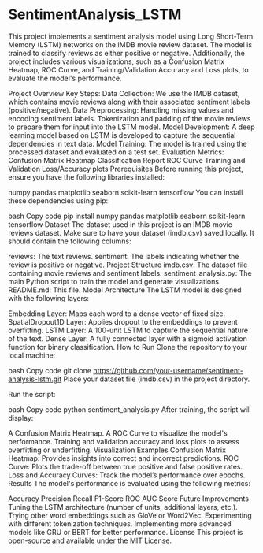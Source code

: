# SentimentAnalysis_LSTM

This project implements a sentiment analysis model using Long Short-Term Memory (LSTM) networks on the IMDB movie review dataset. The model is trained to classify reviews as either positive or negative. Additionally, the project includes various visualizations, such as a Confusion Matrix Heatmap, ROC Curve, and Training/Validation Accuracy and Loss plots, to evaluate the model's performance.

Project Overview
Key Steps:
Data Collection: We use the IMDB dataset, which contains movie reviews along with their associated sentiment labels (positive/negative).
Data Preprocessing:
Handling missing values and encoding sentiment labels.
Tokenization and padding of the movie reviews to prepare them for input into the LSTM model.
Model Development: A deep learning model based on LSTM is developed to capture the sequential dependencies in text data.
Model Training: The model is trained using the processed dataset and evaluated on a test set.
Evaluation Metrics:
Confusion Matrix Heatmap
Classification Report
ROC Curve
Training and Validation Loss/Accuracy plots
Prerequisites
Before running this project, ensure you have the following libraries installed:

numpy
pandas
matplotlib
seaborn
scikit-learn
tensorflow
You can install these dependencies using pip:

bash
Copy code
pip install numpy pandas matplotlib seaborn scikit-learn tensorflow
Dataset
The dataset used in this project is an IMDB movie reviews dataset. Make sure to have your dataset (imdb.csv) saved locally. It should contain the following columns:

reviews: The text reviews.
sentiment: The labels indicating whether the review is positive or negative.
Project Structure
imdb.csv: The dataset file containing movie reviews and sentiment labels.
sentiment_analysis.py: The main Python script to train the model and generate visualizations.
README.md: This file.
Model Architecture
The LSTM model is designed with the following layers:

Embedding Layer: Maps each word to a dense vector of fixed size.
SpatialDropout1D Layer: Applies dropout to the embeddings to prevent overfitting.
LSTM Layer: A 100-unit LSTM to capture the sequential nature of the text.
Dense Layer: A fully connected layer with a sigmoid activation function for binary classification.
How to Run
Clone the repository to your local machine:

bash
Copy code
git clone https://github.com/your-username/sentiment-analysis-lstm.git
Place your dataset file (imdb.csv) in the project directory.

Run the script:

bash
Copy code
python sentiment_analysis.py
After training, the script will display:

A Confusion Matrix Heatmap.
A ROC Curve to visualize the model's performance.
Training and validation accuracy and loss plots to assess overfitting or underfitting.
Visualization Examples
Confusion Matrix Heatmap: Provides insights into correct and incorrect predictions.
ROC Curve: Plots the trade-off between true positive and false positive rates.
Loss and Accuracy Curves: Track the model’s performance over epochs.
Results
The model's performance is evaluated using the following metrics:

Accuracy
Precision
Recall
F1-Score
ROC AUC Score
Future Improvements
Tuning the LSTM architecture (number of units, additional layers, etc.).
Trying other word embeddings such as GloVe or Word2Vec.
Experimenting with different tokenization techniques.
Implementing more advanced models like GRU or BERT for better performance.
License
This project is open-source and available under the MIT License.

